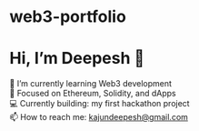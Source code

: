 # web3-portfolio
# Hi, I’m Deepesh 👋

🔭 I’m currently learning Web3 development  
🌱 Focused on Ethereum, Solidity, and dApps  
💻 Currently building: my first hackathon project  
📫 How to reach me: kajundeepesh@gmail.com

